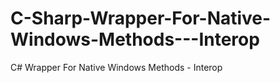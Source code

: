 # C-Sharp-Wrapper-For-Native-Windows-Methods---Interop
C# Wrapper For Native Windows Methods - Interop
